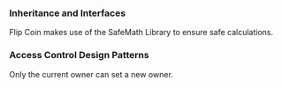 <h3>Inheritance and Interfaces</h3>
Flip Coin makes use of the SafeMath Library to ensure safe calculations.

<h3>Access Control Design Patterns</h3>
<p>Only the current owner can set a new owner.</p>
